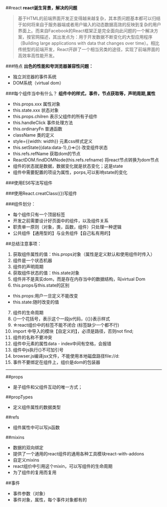 ##react
**react诞生背景，解决的问题**
>基于HTML的前端界面开发正变得越来越复杂，其本质问题基本都可以归结于如何将来自于服务器端或者用户输入的动态数据高效的反映到复杂的用户界面上。而来自Facebook的React框架正是完全面向此问题的一个解决方案，按官网描述，其出发点为：用于开发数据不断变化的大型应用程序（Building large applications with data that changes over time）。相比传统型的前端开发，React开辟了一个相当另类的途径，实现了前端界面的高效率高性能开发。

###特点
**出色的性能和夸浏览器兼容性问题：**
- 独立浏览器的事件系统
- DOM系统（virtual dom）

###每个组件当中有什么？
**组件中的样式，事件，节点获取等，声明周期,属性**
- this.props.xxx            属性对象  
- this.state.xxx            状态对象
- this.props.chilren        表示父组件的所有子组件
- this.handleClick          事件处理方法
- this.ordinaryFn           普通函数
- className                 类的定义
- style={{width: width}}    元素css样式定义
- this.setState({data:data-1},()=>{})  改变组件状态
- this.refs.refName         获取dom的节点
- ReactDOM.findDOMNode(this.refs.refname)  将react节点转换为dom节点
- 组件的状态就是数据，数据变化就是状态变化；这是state
- 组件中需要配置的项设为属性，porps,可以影响state的变化

###使用ES6写法写组件

###使用React.creatClass({})写组件


###组件划分：
- 每个组件只有一个顶层标签 
- 开发之前需要设计好页面中的组件，以及组件关系
- 职责单一原则（对象，类，函数，组件）只处理一种逻辑
- 公共组件【通用型的】与业务组件【自己私有用的】
  

##总结注意事项：
1. 获取组件属性的值：this.props对象（属性是定义默认和使用组件时传入） 
2. 组件是一个状态机器 
3. 组件的声明周期 
4. 获取组件状态的值：this.state对象 
5. 组件并不是真实dom，而是存在内存当中的数据结构，叫virtual Dom 
6. this.props与this.state的区别 
  - this.props:用户一旦定义不能改变 
  - this.state:随时改变的值 
7. 组件的生命周期 
8. {}一个花括号，表示这个一段js代码，{{}}表示样式  
9. ☆react组价中的标签不能不闭合 (标签缺少一个都不行)
10. import 中导入的模块【自定义的】，必须是路径，否则not find; 
11. 组件的名称不要冲突 
12. 组件中元素的属性data - index中间有空格，会报错 
13. 组件中js执行{}不可加引号
14. browser.js编译jsx文件，不能使用本地磁盘路径file://d:
15. 事件不要绑定在组件上，组价是dom的包装器

*****

##props
- 是子组件和父组件互动的唯一方式；

##propTypes
- 定义组件属性的数据类型

##refs
- 组件属性中可以写js函数

##mixins
- 数据的双向绑定
- 提供了一个通用的react组件的通用各种工具模块react-with-addons
- 自定义mixins
- react组价中引用这个mixin，可以写组件的生命周期
- 为了组件的复用而复用

##事件
- 事件参数（对象）
- 事件对象，属性，每个事件对象都有的



